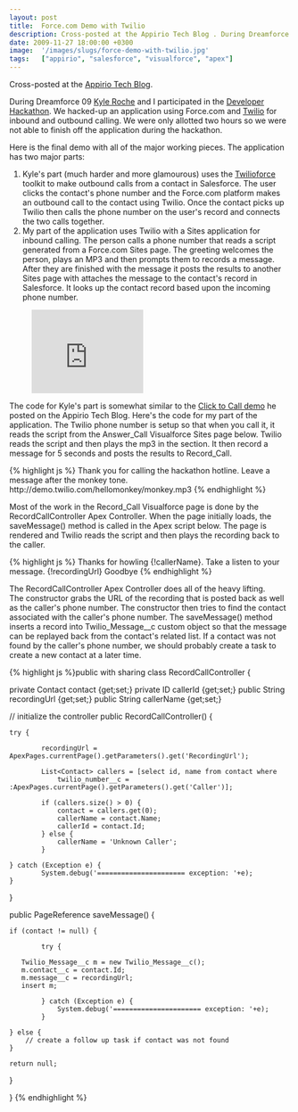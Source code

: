 ```yaml
---
layout: post
title:  Force.com Demo with Twilio
description: Cross-posted at the Appirio Tech Blog . During Dreamforce 09 Kyle Roche  and I participated in the Developer Hackathon . We hacked-up an application using Force.com and Twilio  for inbound and outbound calling. We were only allotted two hours so we were not able to finish off the application during the hackathon. Here is the final demo with all of the major working pieces. The application has two major parts- 1. Kyles part (much harder and more glamourous) uses the Twilioforce  toolkit to make o
date: 2009-11-27 18:00:00 +0300
image:  '/images/slugs/force-demo-with-twilio.jpg'
tags:   ["appirio", "salesforce", "visualforce", "apex"]
---
```

<p>Cross-posted at the <a href="http://techblog.appirio.com/2009/11/forcecom-demo-with-twilio.html" target="_blank">Appirio Tech Blog</a>.</p>
<p>During Dreamforce 09 <a href="http://www.kyleroche.com" target="_blank">Kyle Roche</a> and I participated in the <a href="http://developer.force.com/hackathon" target="_blank">Developer Hackathon</a>. We hacked-up an application using Force.com and <a href="http://www.twilio.com" target="_blank">Twilio</a> for inbound and outbound calling. We were only allotted two hours so we were not able to finish off the application during the hackathon.</p>
<p>Here is the final demo with all of the major working pieces. The application has two major parts:</p>
<ol>
	<li>Kyle's part (much harder and more glamourous) uses the <a href="http://developer.force.com/codeshare/projectpage?id=a06300000059aEWAAY" target="_blank">Twilioforce</a> toolkit to make outbound calls from a contact in Salesforce. The user clicks the contact's phone number and the Force.com platform makes an outbound call to the contact using Twilio. Once the contact picks up Twilio then calls the phone number on the user's record and connects the two calls together.</li>
	<li>My part of the application uses Twilio with a Sites application for inbound calling. The person calls a phone number that reads a script generated from a Force.com Sites page. The greeting welcomes the person, plays an MP3 and then prompts them to records a message. After they are finished with the message it posts the results to another Sites page with attaches the message to the contact's record in Salesforce. It looks up the contact record based upon the incoming phone number.</li>
</ol><figure class="kg-card kg-embed-card"><iframe width="200" height="150" src="https://www.youtube.com/embed/fLhEY6IrTjc?feature=oembed" frameborder="0" allow="accelerometer; autoplay; clipboard-write; encrypted-media; gyroscope; picture-in-picture" allowfullscreen></iframe></figure><p>The code for Kyle's part is somewhat similar to the <a href="http://techblog.appirio.com/2009/11/twilioforce-click-to-call-demo.html" target="_blank">Click to Call demo</a> he posted on the Appirio Tech Blog. Here's the code for my part of the application. The Twilio phone number is setup so that when you call it, it reads the script from the Answer_Call Visualforce Sites page below. Twilio reads the <Say> script and then plays the mp3 in the <Play> section. It then record a message for 5 seconds and posts the results to Record_Call.</p>
{% highlight js %}<apex:page showHeader="false" contentType="text/xml">
<Response>
  <Say>Thank you for calling the hackathon hotline. Leave a message after the monkey tone.</Say>
  <Play>http://demo.twilio.com/hellomonkey/monkey.mp3</Play>
  <Record maxLength="5" action="http://kyle-twilio-developer-edition.na7.force.com/Record_Call" />
</Response>
</apex:page>
{% endhighlight %}
<p>Most of the work in the Record_Call Visualforce page is done by the RecordCallController Apex Controller. When the page initially loads, the saveMessage() method is called in the Apex script below. The page is rendered and Twilio reads the <Say> script and then plays the recording back to the caller.</p>
{% highlight js %}<apex:page controller="RecordCallController" action="{!saveMessage}"
	showHeader="false"
	contentType="text/xml">
<Response>
  <Say>Thanks for howling {!callerName}. Take a listen to your message.</Say>
  <Play>{!recordingUrl}</Play>
  <Say>Goodbye</Say>
</Response>
</apex:page>
{% endhighlight %}
<p>The RecordCallController Apex Controller does all of the heavy lifting. The constructor grabs the URL of the recording that is posted back as well as the caller's phone number. The constructor then tries to find the contact associated with the caller's phone number. The saveMessage() method inserts a record into Twilio_Message__c custom object so that the message can be replayed back from the contact's related list. If a contact was not found by the caller's phone number, we should probably create a task to create a new contact at a later time.</p>
{% highlight js %}public with sharing class RecordCallController {

  private Contact contact {get;set;}
  private ID callerId {get;set;}
  public String recordingUrl {get;set;}
  public String callerName {get;set;}

 // initialize the controller
  public RecordCallController() {

  	try {

			recordingUrl = ApexPages.currentPage().getParameters().get('RecordingUrl');

			List<Contact> callers = [select id, name from contact where
				twilio_number__c = :ApexPages.currentPage().getParameters().get('Caller')];

			if (callers.size() > 0) {
				contact = callers.get(0);
				callerName = contact.Name;
				callerId = contact.Id;
			} else {
				callerName = 'Unknown Caller';
			}

  	} catch (Exception e) {
			System.debug('====================== exception: '+e);
  	}

  }

  public PageReference saveMessage() {

  	if (contact != null) {

	  		try {

	   Twilio_Message__c m = new Twilio_Message__c();
	   m.contact__c = contact.Id;
	   m.message__c = recordingUrl;
	   insert m;

			} catch (Exception e) {
				System.debug('====================== exception: '+e);
			}

  	} else {
  		// create a follow up task if contact was not found
  	}

  	return null;

  }

}
{% endhighlight %}

